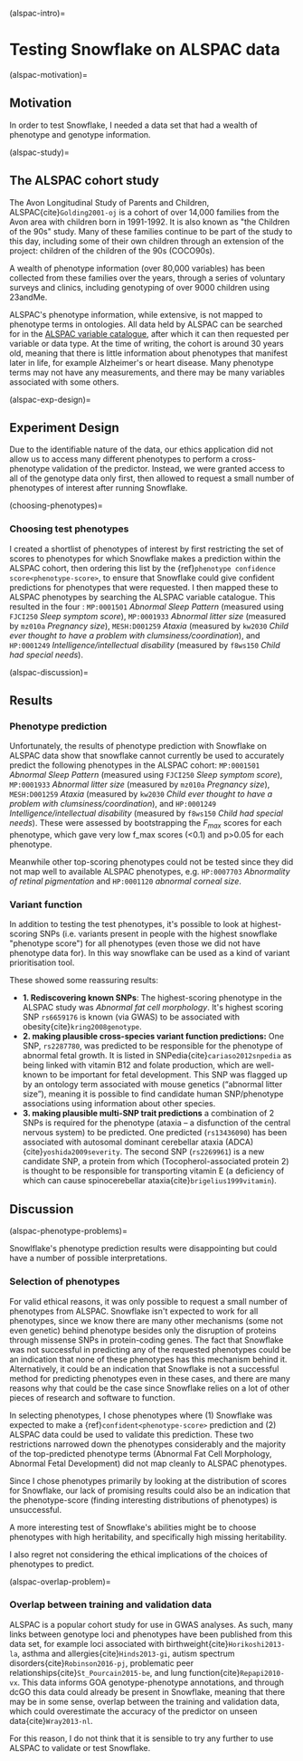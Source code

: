 (alspac-intro)=
# Testing Snowflake on ALSPAC data

(alspac-motivation)=
## Motivation
[//]: # (TODO: Write - to test Snowflake)
In order to test Snowflake, I needed a data set that had a wealth of phenotype and genotype information.

(alspac-study)=
## The ALSPAC cohort study
The Avon Longitudinal Study of Parents and Children, ALSPAC{cite}`Golding2001-oj` is a cohort of over 14,000 families from the Avon area with children born in 1991-1992. 
It is also known as "the Children of the 90s" study.
Many of these families continue to be part of the study to this day, including some of their own children through an extension of the project: children of the children of the 90s (COCO90s).

A wealth of phenotype information (over 80,000 variables) has been collected from these families over the years, through a series of voluntary surveys and clinics, including genotyping of over 9000 children using 23andMe.

[//]: # (TODO: Explain the contents of the ALSPAC catalogue)
ALSPAC's phenotype information, while extensive, is not mapped to phenotype terms in ontologies. 
All data held by ALSPAC can be searched for in the [ALSPAC variable catalogue](http://www.bristol.ac.uk/alspac/researchers/our-data/), after which it can then requested per variable or data type. 
At the time of writing, the cohort is around 30 years old, meaning that there is little information about phenotypes that manifest later in life, for example Alzheimer's or heart disease.
Many phenotype terms may not have any measurements, and there may be many variables associated with some others.

(alspac-exp-design)=
## Experiment Design
Due to the identifiable nature of the data, our ethics application did not allow us to access many different phenotypes to perform a cross-phenotype validation of the predictor. 
Instead, we were granted access to all of the genotype data only first, then allowed to request a small number of phenotypes of interest after running Snowflake.

[//]: # (TODO: ALSPAC could be run for ALSPAC only since there is no ethnic diversity within the ALSPAC genotypes - it was specifically restricted to europeans - https://academic.oup.com/ije/article/47/4/1207/5001767)

(choosing-phenotypes)=
### Choosing test phenotypes 
I created a shortlist of phenotypes of interest by first restricting the set of scores to phenotypes for which Snowflake makes a prediction within the ALSPAC cohort, then ordering this list by the {ref}`phenotype confidence score<phenotype-score>`, to ensure that Snowflake could give confident predictions for phenotypes that were requested.
I then mapped these to ALSPAC phenotypes by searching the ALSPAC variable catalogue.
This resulted in the four : `MP:0001501` *Abnormal Sleep Pattern* (measured using `FJCI250` *Sleep symptom score*), `MP:0001933` *Abnormal litter size* (measured by `mz010a` *Pregnancy size*), `MESH:D001259` *Ataxia* (measured by `kw2030` *Child ever thought to have a problem with clumsiness/coordination*), and `HP:0001249` *Intelligence/intellectual disability* (measured by `f8ws150` *Child had special needs*). 

(alspac-discussion)=
## Results

### Phenotype prediction
Unfortunately, the results of phenotype prediction with Snowflake on ALSPAC data show that snowflake cannot currently be used to accurately predict the following phenotypes in the ALSPAC cohort: `MP:0001501` *Abnormal Sleep Pattern* (measured using `FJCI250` *Sleep symptom score*), `MP:0001933` *Abnormal litter size* (measured by `mz010a` *Pregnancy size*), `MESH:D001259` *Ataxia* (measured by `kw2030` *Child ever thought to have a problem with clumsiness/coordination*), and `HP:0001249` *Intelligence/intellectual disability* (measured by `f8ws150` *Child had special needs*). 
These were assessed by bootstrapping the $F_{max}$ scores for each phenotype, which gave very low f_max scores (<0.1) and p>0.05 for each phenotype.

Meanwhile other top-scoring phenotypes could not be tested since they did not map well to available ALSPAC phenotypes, e.g. `HP:0007703` *Abnormality of retinal pigmentation* and `HP:0001120` *abnormal corneal size*.

### Variant function 
In addition to testing the test phenotypes, it's possible to look at highest-scoring SNPs (i.e. variants present in people with the highest snowflake "phenotype score") for all phenotypes (even those we did not have phenotype data for).
In this way snowflake can be used as a kind of variant prioritisation tool.

These showed some reassuring results:
- **1. Rediscovering known SNPs**: The highest-scoring phenotype in the ALSPAC study was *Abnormal fat cell morphology*. It's highest scoring SNP `rs6659176` is known (via GWAS) to be associated with obesity{cite}`kring2008genotype`.
- **2. making plausible cross-species variant function predictions:** One SNP, `rs2287780`, was predicted to be responsible for the phenotype of abnormal fetal growth. It is listed in SNPedia{cite}`cariaso2012snpedia` as being linked with vitamin B12 and folate production, which are well-known to be important for
fetal development. This SNP was flagged up by an ontology term associated with mouse genetics (“abnormal litter size”), meaning it is possible to find candidate human SNP/phenotype associations using information about other species.
- **3. making plausible multi-SNP trait predictions** a combination of 2 SNPs is required for the phenotype (ataxia – a disfunction of the central nervous system) to be predicted. One predicted (`rs13436090`) has been associated with autosomal dominant cerebellar ataxia (ADCA){cite}`yoshida2009severity`. The second SNP (`rs2269961`) is a new candidate SNP, a protein from which (Tocopherol-associated protein 2) is thought to be responsible for transporting vitamin E (a deficiency of which can cause spinocerebellar ataxia{cite}`brigelius1999vitamin`).

## Discussion 
(alspac-phenotype-problems)=

Snowlflake's phenotype prediction results were disappointing but could have a number of possible interpretations.

### Selection of phenotypes
For valid ethical reasons, it was only possible to request a small number of phenotypes from ALSPAC.
Snowflake isn't expected to work for all phenotypes, since we know there are many other mechanisms (some not even genetic) behind phenotype besides only the disruption of proteins through missense SNPs in protein-coding genes.
The fact that Snowflake was not successful in predicting any of the requested phenotypes could be an indication that none of these phenotypes has this mechanism behind it.
Alternatively, it could be an indication that Snowflake is not a successful method for predicting phenotypes even in these cases, and there are many reasons why that could be the case since Snowflake relies on a lot of other pieces of research and software to function. 

In selecting phenotypes, I chose phenotypes where (1) Snowflake was expected to make a {ref}`confident<phenotype-score>` prediction and (2) ALSPAC data could be used to validate this prediction. 
These two restrictions narrowed down the phenotypes considerably and the majority of the top-predicted phenotype terms (Abnormal Fat Cell Morphology, Abnormal Fetal Development) did not map cleanly to ALSPAC phenotypes.

Since I chose phenotypes primarily by looking at the distribution of scores for Snowflake, our lack of promising results could also be an indication that the phenotype-score (finding interesting distributions of phenotypes) is unsuccessful.

[//]: # (TODO: Aside missing heritability)
A more interesting test of Snowflake's abilities might be to choose phenotypes with high heritability, and specifically high missing heritability.

I also regret not considering the ethical implications of the choices of phenotypes to predict. 

[//]: # (TODO: discuss the heritability of the requested phenotypes)

(alspac-overlap-problem)=
### Overlap between training and validation data
ALSPAC is a popular cohort study for use in GWAS analyses.
As such, many links between genotype loci and phenotypes have been published from this data set, for example loci associated with birthweight{cite}`Horikoshi2013-la`, asthma and allergies{cite}`Hinds2013-gi`, autism spectrum disorders{cite}`Robinson2016-pj`, problematic peer relationships{cite}`St_Pourcain2015-be`, and lung function{cite}`Repapi2010-vx`.
This data informs GOA genotype-phenotype annotations, and through dcGO this data could already be present in Snowflake, meaning that there may be in some sense, overlap between the training and validation data, which could overestimate the accuracy of the predictor on unseen data{cite}`Wray2013-nl`.

For this reason, I do not think that it is sensible to try any further to use ALSPAC to validate or test Snowflake.



